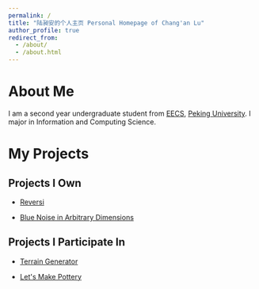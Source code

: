 ```yaml
---
permalink: /
title: "陆昶安的个人主页 Personal Homepage of Chang'an Lu"
author_profile: true
redirect_from: 
  - /about/
  - /about.html
---
```


# About Me

I am a second year undergraduate student from [EECS](https://eecs.pku.edu.cn/), [Peking University](https://pku.edu.cn/). I major in Information and Computing Science.

# My Projects

## Projects I Own

* [Reversi](https://github.com/2300012991Lu/Reversi)

* [Blue Noise in Arbitrary Dimensions](https://github.com/2300012991Lu/Blue-Noise)

## Projects I Participate In

* [Terrain Generator](https://github.com/Decmofofs/Course-Projects-For-Learning-in-PKU/tree/main/Practice-of-Programming-in-C%26C%2B%2B/QTLAB)

* [Let's Make Pottery](https://github.com/2300012991Lu/2024cv-Fall-Pottery/)
